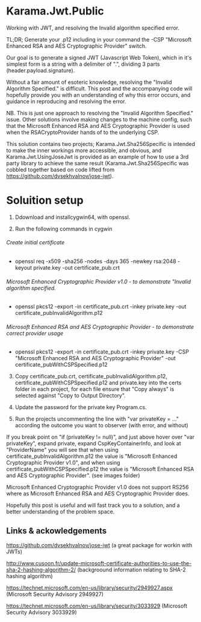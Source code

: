 # Karama.Jwt.Public
Working with JWT, and resolving the Invalid algorithm specified error.


TL;DR; Generate your .p12 including in your command the -CSP "Microsoft Enhanced RSA and AES Cryptographic Provider" switch.

Our goal is to generate a signed JWT (Javascript Web Token), which in it's simplest form is a string with a delimiter of ".", 
dividing 3 parts (header.payload.signature). 

Without a fair amount of esoteric knowledge, resolving the "Invalid Algorithm Specified." is difficult. This post and the accompanying code will hopefully provide you with an understanding of why this error occurs, and guidance in reproducing and resolving the error. 

NB. This is just one approach to resolving the "Invalid Algorithm Specified." issue. Other solutions involve making changes to the machine config, 
such that the Microsoft Enhanced RSA and AES Cryptographic Provider is used when the RSACryptoProvider hands of to the underlying CSP.

This solution contains two projects; Karama.Jwt.Sha256Specific is intended to make the inner workings
more accessible, and obvious, and Karama.Jwt.UsingJoseJwt is provided as an example of how to use a 3rd party library to achieve the same result 
(Karama.Jwt.Sha256Specific was cobbled together based on code lifted from https://github.com/dvsekhvalnov/jose-jwt).


# Soluition setup
1) Ddownload and installcygwin64, with openssl.

2) Run the following commands in cygwin

###### Create initial certificate
- openssl req -x509 -sha256 -nodes -days 365 -newkey rsa:2048 -keyout private.key -out certificate_pub.crt

###### Microsoft Enhanced Cryptographic Provider v1.0  - to demonstrate "Invalid algorithm specified.
- openssl pkcs12 -export -in certificate_pub.crt -inkey private.key -out certificate_pubInvalidAlgorithm.p12

###### Microsoft Enhanced RSA and AES Cryptographic Provider - to demonstrate correct provider usage
- openssl pkcs12 -export -in certificate_pub.crt -inkey private.key -CSP "Microsoft Enhanced RSA and AES Cryptographic Provider" -out certificate_pubWithCSPSpecified.p12

3) Copy certificate_pub.crt, certificate_pubInvalidAlgorithm.p12, certificate_pubWithCSPSpecified.p12 and private.key into the certs folder in each project, for each file ensure that "Copy always" is selected against "Copy to Output Directory".

4) Update the password for the private key Program.cs.

5) Run the projects uncommenting the line with "var privateKey = ..." according the outcome you want to observer (with error, and without) 

If you break point on "if (privateKey != null)", and just above hover over "var privateKey", expand private, expand CspKeyContainerInfo, and look at "ProviderName" you will see that  when using certificate_pubInvalidAlgorithm.p12 the value is "Microsoft Enhanced Cryptographic Provider v1.0", and when using certificate_pubWithCSPSpecified.p12 the value is "Microsoft Enhanced RSA and AES Cryptographic Provider". (see images folder)

Microsoft Enhanced Cryptographic Provider v1.0 does not support RS256 where as Microsoft Enhanced RSA and AES Cryptographic Provider does.

Hopefully this post is useful and will fast track you to a solution, and a better understanding of the problem space.

Links & ackowledgements
---------------------------------------

https://github.com/dvsekhvalnov/jose-jwt (a great package for workin with JWTs)

http://www.cusoon.fr/update-microsoft-certificate-authorities-to-use-the-sha-2-hashing-algorithm-2/ (backgroound information relating to SHA-2 hashing algorithm)

https://technet.microsoft.com/en-us/library/security/2949927.aspx (Microsoft Security Advisory 2949927)

https://technet.microsoft.com/en-us/library/security/3033929 (Microsoft Security Advisory 3033929)
